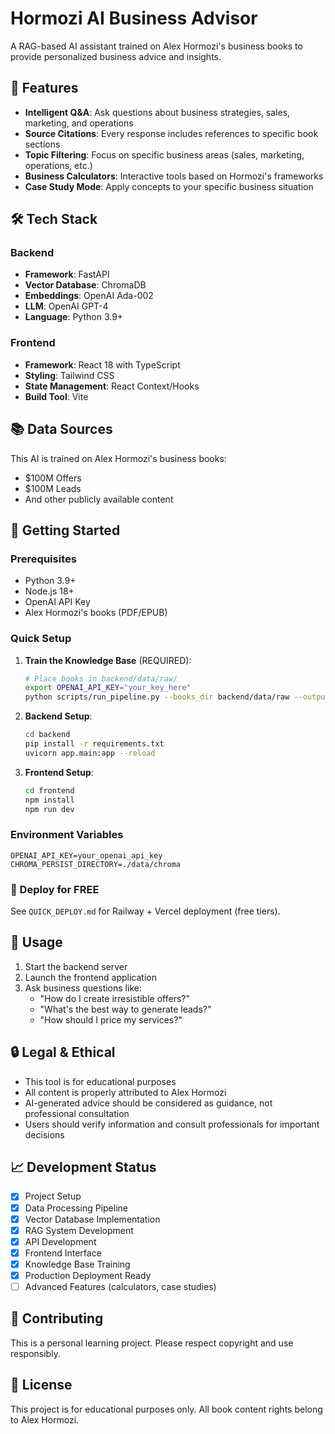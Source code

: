 # Hormozi AI Business Advisor

A RAG-based AI assistant trained on Alex Hormozi's business books to provide personalized business advice and insights.

## 🚀 Features

- **Intelligent Q&A**: Ask questions about business strategies, sales, marketing, and operations
- **Source Citations**: Every response includes references to specific book sections
- **Topic Filtering**: Focus on specific business areas (sales, marketing, operations, etc.)
- **Business Calculators**: Interactive tools based on Hormozi's frameworks
- **Case Study Mode**: Apply concepts to your specific business situation

## 🛠 Tech Stack

### Backend
- **Framework**: FastAPI
- **Vector Database**: ChromaDB
- **Embeddings**: OpenAI Ada-002
- **LLM**: OpenAI GPT-4
- **Language**: Python 3.9+

### Frontend
- **Framework**: React 18 with TypeScript
- **Styling**: Tailwind CSS
- **State Management**: React Context/Hooks
- **Build Tool**: Vite

## 📚 Data Sources

This AI is trained on Alex Hormozi's business books:
- $100M Offers
- $100M Leads
- And other publicly available content

## 🚦 Getting Started

### Prerequisites
- Python 3.9+
- Node.js 18+
- OpenAI API Key
- Alex Hormozi's books (PDF/EPUB)

### Quick Setup
1. **Train the Knowledge Base** (REQUIRED):
   ```bash
   # Place books in backend/data/raw/
   export OPENAI_API_KEY="your_key_here"
   python scripts/run_pipeline.py --books_dir backend/data/raw --output_dir backend/data/chroma
   ```

2. **Backend Setup**:
   ```bash
   cd backend
   pip install -r requirements.txt
   uvicorn app.main:app --reload
   ```

3. **Frontend Setup**:
   ```bash
   cd frontend
   npm install
   npm run dev
   ```

### Environment Variables
```env
OPENAI_API_KEY=your_openai_api_key
CHROMA_PERSIST_DIRECTORY=./data/chroma
```

### 🚀 Deploy for FREE
See `QUICK_DEPLOY.md` for Railway + Vercel deployment (free tiers).

## 📖 Usage

1. Start the backend server
2. Launch the frontend application
3. Ask business questions like:
   - "How do I create irresistible offers?"
   - "What's the best way to generate leads?"
   - "How should I price my services?"

## 🔒 Legal & Ethical

- This tool is for educational purposes
- All content is properly attributed to Alex Hormozi
- AI-generated advice should be considered as guidance, not professional consultation
- Users should verify information and consult professionals for important decisions

## 📈 Development Status

- [x] Project Setup
- [x] Data Processing Pipeline
- [x] Vector Database Implementation  
- [x] RAG System Development
- [x] API Development
- [x] Frontend Interface
- [x] Knowledge Base Training
- [x] Production Deployment Ready
- [ ] Advanced Features (calculators, case studies)

## 🤝 Contributing

This is a personal learning project. Please respect copyright and use responsibly.

## 📄 License

This project is for educational purposes only. All book content rights belong to Alex Hormozi.

